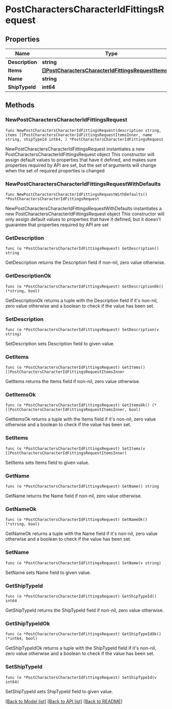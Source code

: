 # PostCharactersCharacterIdFittingsRequest

## Properties

Name | Type | Description | Notes
------------ | ------------- | ------------- | -------------
**Description** | **string** |  | 
**Items** | [**[]PostCharactersCharacterIdFittingsRequestItemsInner**](PostCharactersCharacterIdFittingsRequestItemsInner.md) |  | 
**Name** | **string** |  | 
**ShipTypeId** | **int64** |  | 

## Methods

### NewPostCharactersCharacterIdFittingsRequest

`func NewPostCharactersCharacterIdFittingsRequest(description string, items []PostCharactersCharacterIdFittingsRequestItemsInner, name string, shipTypeId int64, ) *PostCharactersCharacterIdFittingsRequest`

NewPostCharactersCharacterIdFittingsRequest instantiates a new PostCharactersCharacterIdFittingsRequest object
This constructor will assign default values to properties that have it defined,
and makes sure properties required by API are set, but the set of arguments
will change when the set of required properties is changed

### NewPostCharactersCharacterIdFittingsRequestWithDefaults

`func NewPostCharactersCharacterIdFittingsRequestWithDefaults() *PostCharactersCharacterIdFittingsRequest`

NewPostCharactersCharacterIdFittingsRequestWithDefaults instantiates a new PostCharactersCharacterIdFittingsRequest object
This constructor will only assign default values to properties that have it defined,
but it doesn't guarantee that properties required by API are set

### GetDescription

`func (o *PostCharactersCharacterIdFittingsRequest) GetDescription() string`

GetDescription returns the Description field if non-nil, zero value otherwise.

### GetDescriptionOk

`func (o *PostCharactersCharacterIdFittingsRequest) GetDescriptionOk() (*string, bool)`

GetDescriptionOk returns a tuple with the Description field if it's non-nil, zero value otherwise
and a boolean to check if the value has been set.

### SetDescription

`func (o *PostCharactersCharacterIdFittingsRequest) SetDescription(v string)`

SetDescription sets Description field to given value.


### GetItems

`func (o *PostCharactersCharacterIdFittingsRequest) GetItems() []PostCharactersCharacterIdFittingsRequestItemsInner`

GetItems returns the Items field if non-nil, zero value otherwise.

### GetItemsOk

`func (o *PostCharactersCharacterIdFittingsRequest) GetItemsOk() (*[]PostCharactersCharacterIdFittingsRequestItemsInner, bool)`

GetItemsOk returns a tuple with the Items field if it's non-nil, zero value otherwise
and a boolean to check if the value has been set.

### SetItems

`func (o *PostCharactersCharacterIdFittingsRequest) SetItems(v []PostCharactersCharacterIdFittingsRequestItemsInner)`

SetItems sets Items field to given value.


### GetName

`func (o *PostCharactersCharacterIdFittingsRequest) GetName() string`

GetName returns the Name field if non-nil, zero value otherwise.

### GetNameOk

`func (o *PostCharactersCharacterIdFittingsRequest) GetNameOk() (*string, bool)`

GetNameOk returns a tuple with the Name field if it's non-nil, zero value otherwise
and a boolean to check if the value has been set.

### SetName

`func (o *PostCharactersCharacterIdFittingsRequest) SetName(v string)`

SetName sets Name field to given value.


### GetShipTypeId

`func (o *PostCharactersCharacterIdFittingsRequest) GetShipTypeId() int64`

GetShipTypeId returns the ShipTypeId field if non-nil, zero value otherwise.

### GetShipTypeIdOk

`func (o *PostCharactersCharacterIdFittingsRequest) GetShipTypeIdOk() (*int64, bool)`

GetShipTypeIdOk returns a tuple with the ShipTypeId field if it's non-nil, zero value otherwise
and a boolean to check if the value has been set.

### SetShipTypeId

`func (o *PostCharactersCharacterIdFittingsRequest) SetShipTypeId(v int64)`

SetShipTypeId sets ShipTypeId field to given value.



[[Back to Model list]](../README.md#documentation-for-models) [[Back to API list]](../README.md#documentation-for-api-endpoints) [[Back to README]](../README.md)


